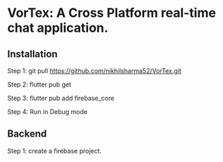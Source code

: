 # VorTex: A Cross Platform real-time chat application.


## Installation

Step 1: git pull https://github.com/nikhilsharma52/VorTex.git

Step 2: flutter pub get

Step 3: flutter pub add firebase_core

Step 4: Run in Debug mode


## Backend

Step 1: create a firebase project.